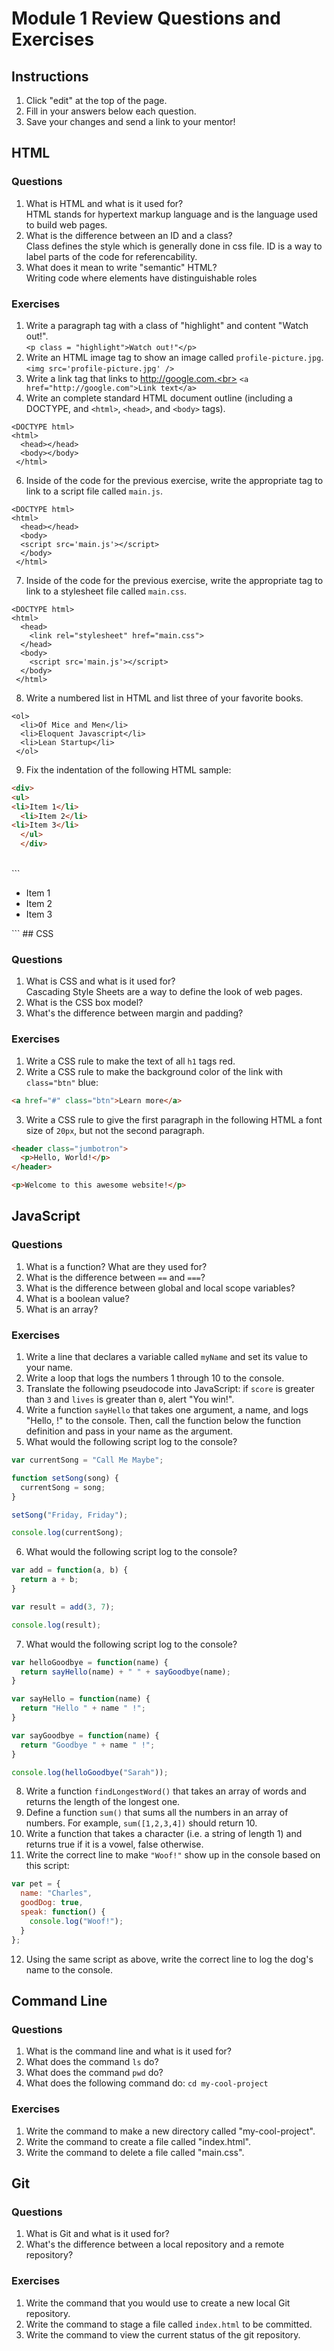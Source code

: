 # Module 1 Review Questions and Exercises

## Instructions

1. Click "edit" at the top of the page.
2. Fill in your answers below each question.
3. Save your changes and send a link to your mentor!

## HTML

### Questions

1. What is HTML and what is it used for? <br>HTML stands for hypertext markup language and is the language used to build web pages.
2. What is the difference between an ID and a class? <br>Class defines the style which is generally done in css file. ID is a way to label parts of the code for referencability.
3. What does it mean to write "semantic" HTML? <br>Writing code where elements have distinguishable roles

### Exercises

1. Write a paragraph tag with a class of "highlight" and content "Watch out!". <br>
`<p class = "highlight">Watch out!"</p>`
2. Write an HTML image tag to show an image called `profile-picture.jpg`.<br>
`<img src='profile-picture.jpg' />`
3. Write a link tag that links to http://google.com.<br>
`<a href="http://google.com">Link text</a>`
5. Write an complete standard HTML document outline (including a DOCTYPE, and `<html>`, `<head>`, and `<body>` tags).<br>
```
<DOCTYPE html>
<html>
  <head></head>
  <body></body>
 </html>
 ```
6. Inside of the code for the previous exercise, write the appropriate tag to link to a script file called `main.js`.<br>
```
<DOCTYPE html>
<html>
  <head></head>
  <body>
  <script src='main.js'></script>
  </body>
 </html>
 ```
7. Inside of the code for the previous exercise, write the appropriate tag to link to a stylesheet file called `main.css`.<br>
```
<DOCTYPE html>
<html>
  <head>
    <link rel="stylesheet" href="main.css">
  </head>
  <body>
    <script src='main.js'></script>
  </body>
 </html>
 ```
8. Write a numbered list in HTML and list three of your favorite books.<br>
```
<ol>
  <li>Of Mice and Men</li>
  <li>Eloquent Javascript</li>
  <li>Lean Startup</li>
 </ol>
 ```
9. Fix the indentation of the following HTML sample:

  ```html
  <div>
  <ul>
  <li>Item 1</li>
    <li>Item 2</li>
  <li>Item 3</li>
    </ul>
    </div>
  ```
<br>
```
<div>
  <ul>
    <li>Item 1</li>
    <li>Item 2</li>
    <li>Item 3</li>
  </ul>
</div>
  ```
## CSS

### Questions

1. What is CSS and what is it used for?<br>
Cascading Style Sheets are a way to define the look of web pages. 
2. What is the CSS box model?
3. What's the difference between margin and padding?

### Exercises

1. Write a CSS rule to make the text of all `h1` tags red.
2. Write a CSS rule to make the background color of the link with `class="btn"` blue:

  ```html
  <a href="#" class="btn">Learn more</a>
  ```

3. Write a CSS rule to give the first paragraph in the following HTML a font size of `20px`, but not the second paragraph.

  ```html
  <header class="jumbotron">
    <p>Hello, World!</p>
  </header>

  <p>Welcome to this awesome website!</p>
  ```

## JavaScript

### Questions

1. What is a function? What are they used for?
2. What is the difference between `==` and `===`?
3. What is the difference between global and local scope variables?
4. What is a boolean value?
5. What is an array?

### Exercises

1. Write a line that declares a variable called `myName` and set its value to your name.
2. Write a loop that logs the numbers 1 through 10 to the console.
3. Translate the following pseudocode into JavaScript: if `score` is greater than `3` and `lives` is greater than `0`, alert "You win!".
4. Write a function `sayHello` that takes one argument, a name, and logs "Hello, <name>!" to the console. Then, call the function below the function definition and pass in your name as the argument.
5. What would the following script log to the console?

  ```javascript
  var currentSong = "Call Me Maybe";

  function setSong(song) {
    currentSong = song;
  }

  setSong("Friday, Friday");

  console.log(currentSong);
  ```

6. What would the following script log to the console?

  ```javascript
  var add = function(a, b) {
    return a + b;
  }

  var result = add(3, 7);

  console.log(result);
  ```

7. What would the following script log to the console?

  ```javascript
  var helloGoodbye = function(name) {
    return sayHello(name) + " " + sayGoodbye(name);
  }

  var sayHello = function(name) {
    return "Hello " + name " !";
  }

  var sayGoodbye = function(name) {
    return "Goodbye " + name " !";
  }

  console.log(helloGoodbye("Sarah"));
  ```

8. Write a function `findLongestWord()` that takes an array of words and returns the length of the longest one.
9. Define a function `sum()` that sums all the numbers in an array of numbers. For example, `sum([1,2,3,4])` should return 10.
10. Write a function that takes a character (i.e. a string of length 1) and returns true if it is a vowel, false otherwise.
11. Write the correct line to make `"Woof!"` show up in the console based on this script:

  ```javascript
  var pet = {
    name: "Charles",
    goodDog: true,
    speak: function() {
      console.log("Woof!");
    }
  };
  ```

12. Using the same script as above, write the correct line to log the dog's name to the console.

## Command Line

### Questions

1. What is the command line and what is it used for?
2. What does the command `ls` do?
3. What does the command `pwd` do?
4. What does the following command do: `cd my-cool-project`

### Exercises

1. Write the command to make a new directory called "my-cool-project".
2. Write the command to create a file called "index.html".
3. Write the command to delete a file called "main.css".

## Git

### Questions

1. What is Git and what is it used for?
2. What's the difference between a local repository and a remote repository?

### Exercises

1. Write the command that you would use to create a new local Git repository.
2. Write the command to stage a file called `index.html` to be committed.
3. Write the command to view the current status of the git repository.

